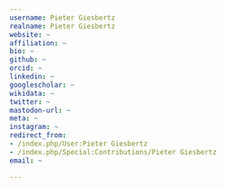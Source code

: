 ```yaml
---
username: Pieter Giesbertz
realname: Pieter Giesbertz
website: ~
affiliation: ~
bio: ~
github: ~
orcid: ~
linkedin: ~
googlescholar: ~
wikidata: ~
twitter: ~
mastodon-url: ~
meta: ~
instagram: ~
redirect_from:
- /index.php/User:Pieter Giesbertz
- /index.php/Special:Contributions/Pieter Giesbertz
email: ~

---
```

